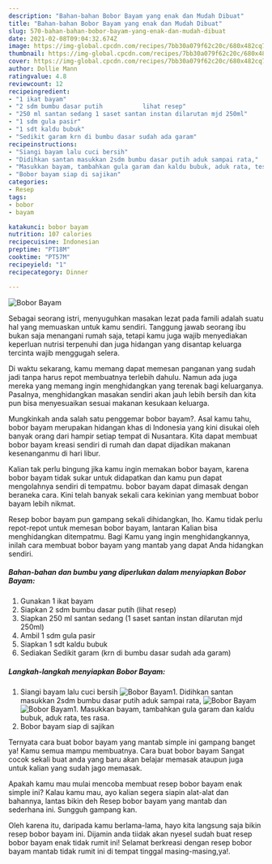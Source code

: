 ```yaml
---
description: "Bahan-bahan Bobor Bayam yang enak dan Mudah Dibuat"
title: "Bahan-bahan Bobor Bayam yang enak dan Mudah Dibuat"
slug: 570-bahan-bahan-bobor-bayam-yang-enak-dan-mudah-dibuat
date: 2021-02-08T09:04:32.674Z
image: https://img-global.cpcdn.com/recipes/7bb30a079f62c20c/680x482cq70/bobor-bayam-foto-resep-utama.jpg
thumbnail: https://img-global.cpcdn.com/recipes/7bb30a079f62c20c/680x482cq70/bobor-bayam-foto-resep-utama.jpg
cover: https://img-global.cpcdn.com/recipes/7bb30a079f62c20c/680x482cq70/bobor-bayam-foto-resep-utama.jpg
author: Dollie Mann
ratingvalue: 4.8
reviewcount: 12
recipeingredient:
- "1 ikat bayam"
- "2 sdm bumbu dasar putih           lihat resep"
- "250 ml santan sedang 1 saset santan instan dilarutan mjd 250ml"
- "1 sdm gula pasir"
- "1 sdt kaldu bubuk"
- "Sedikit garam krn di bumbu dasar sudah ada garam"
recipeinstructions:
- "Siangi bayam lalu cuci bersih"
- "Didihkan santan masukkan 2sdm bumbu dasar putih aduk sampai rata,"
- "Masukkan bayam, tambahkan gula garam dan kaldu bubuk, aduk rata, tes rasa."
- "Bobor bayam siap di sajikan"
categories:
- Resep
tags:
- bobor
- bayam

katakunci: bobor bayam 
nutrition: 107 calories
recipecuisine: Indonesian
preptime: "PT18M"
cooktime: "PT57M"
recipeyield: "1"
recipecategory: Dinner

---
```



![Bobor Bayam](https://img-global.cpcdn.com/recipes/7bb30a079f62c20c/680x482cq70/bobor-bayam-foto-resep-utama.jpg)

Sebagai seorang istri, menyuguhkan masakan lezat pada famili adalah suatu hal yang memuaskan untuk kamu sendiri. Tanggung jawab seorang ibu bukan saja menangani rumah saja, tetapi kamu juga wajib menyediakan keperluan nutrisi terpenuhi dan juga hidangan yang disantap keluarga tercinta wajib menggugah selera.

Di waktu  sekarang, kamu memang dapat memesan panganan yang sudah jadi tanpa harus repot membuatnya terlebih dahulu. Namun ada juga mereka yang memang ingin menghidangkan yang terenak bagi keluarganya. Pasalnya, menghidangkan masakan sendiri akan jauh lebih bersih dan kita pun bisa menyesuaikan sesuai makanan kesukaan keluarga. 



Mungkinkah anda salah satu penggemar bobor bayam?. Asal kamu tahu, bobor bayam merupakan hidangan khas di Indonesia yang kini disukai oleh banyak orang dari hampir setiap tempat di Nusantara. Kita dapat membuat bobor bayam kreasi sendiri di rumah dan dapat dijadikan makanan kesenanganmu di hari libur.

Kalian tak perlu bingung jika kamu ingin memakan bobor bayam, karena bobor bayam tidak sukar untuk didapatkan dan kamu pun dapat mengolahnya sendiri di tempatmu. bobor bayam dapat dimasak dengan beraneka cara. Kini telah banyak sekali cara kekinian yang membuat bobor bayam lebih nikmat.

Resep bobor bayam pun gampang sekali dihidangkan, lho. Kamu tidak perlu repot-repot untuk memesan bobor bayam, lantaran Kalian bisa menghidangkan ditempatmu. Bagi Kamu yang ingin menghidangkannya, inilah cara membuat bobor bayam yang mantab yang dapat Anda hidangkan sendiri.

<!--inarticleads1-->

##### Bahan-bahan dan bumbu yang diperlukan dalam menyiapkan Bobor Bayam:

1. Gunakan 1 ikat bayam
1. Siapkan 2 sdm bumbu dasar putih           (lihat resep)
1. Siapkan 250 ml santan sedang (1 saset santan instan dilarutan mjd 250ml)
1. Ambil 1 sdm gula pasir
1. Siapkan 1 sdt kaldu bubuk
1. Sediakan Sedikit garam (krn di bumbu dasar sudah ada garam)




<!--inarticleads2-->

##### Langkah-langkah menyiapkan Bobor Bayam:

1. Siangi bayam lalu cuci bersih
<img src="https://img-global.cpcdn.com/steps/bddecf31a8a4f897/160x128cq70/bobor-bayam-langkah-memasak-1-foto.jpg" alt="Bobor Bayam">1. Didihkan santan masukkan 2sdm bumbu dasar putih aduk sampai rata,
<img src="https://img-global.cpcdn.com/steps/d154cf39f25f76fe/160x128cq70/bobor-bayam-langkah-memasak-2-foto.jpg" alt="Bobor Bayam"><img src="https://img-global.cpcdn.com/steps/0f864079e32ebdfa/160x128cq70/bobor-bayam-langkah-memasak-2-foto.jpg" alt="Bobor Bayam">1. Masukkan bayam, tambahkan gula garam dan kaldu bubuk, aduk rata, tes rasa.
1. Bobor bayam siap di sajikan




Ternyata cara buat bobor bayam yang mantab simple ini gampang banget ya! Kamu semua mampu membuatnya. Cara buat bobor bayam Sangat cocok sekali buat anda yang baru akan belajar memasak ataupun juga untuk kalian yang sudah jago memasak.

Apakah kamu mau mulai mencoba membuat resep bobor bayam enak simple ini? Kalau kamu mau, ayo kalian segera siapin alat-alat dan bahannya, lantas bikin deh Resep bobor bayam yang mantab dan sederhana ini. Sungguh gampang kan. 

Oleh karena itu, daripada kamu berlama-lama, hayo kita langsung saja bikin resep bobor bayam ini. Dijamin anda tiidak akan nyesel sudah buat resep bobor bayam enak tidak rumit ini! Selamat berkreasi dengan resep bobor bayam mantab tidak rumit ini di tempat tinggal masing-masing,ya!.

